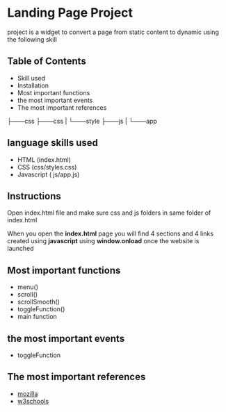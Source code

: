 # Landing Page Project

project is a widget to convert a page from static content to dynamic using the following skill

## Table of Contents

- Skill used
- Installation
- Most important functions
- the most important events
- The most important references

├───css
├───css
|   └───style
├───js
|   └───app

## language skills used

- HTML (index.html)
- CSS (css/styles.css)
- Javascript ( js/app.js)

## Instructions

Open index.html file and make sure css and js folders in same folder of index.html

When you open the **index.html** page you will find 4 sections and 4 links created using **javascript** using **window.onload** once the website is launched

## Most important functions

- menu()
- scroll()
- scrollSmooth()
- toggleFunction()
- main function

## the most important events

- toggleFunction

## The most important references

- [mozilla](https://developer.mozilla.org/en-US/docs/Web/JavaScript)
- [w3schools](https://www.w3schools.com/js/)
